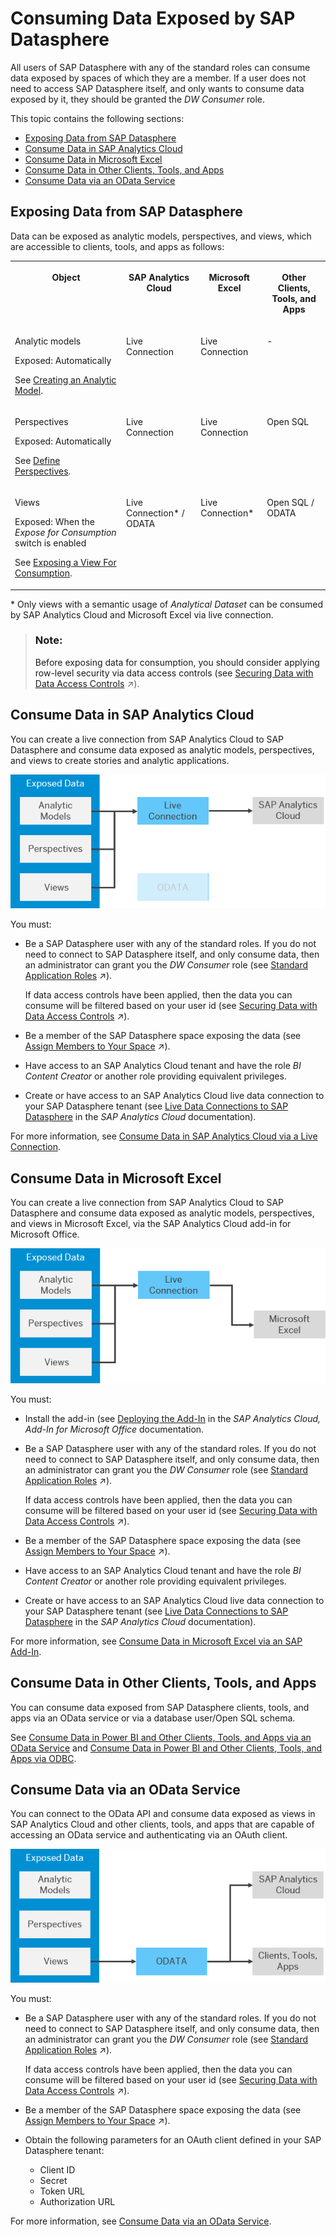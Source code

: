 <!-- loiod7d56284bb5148c887ac4054689bfbca -->

# Consuming Data Exposed by SAP Datasphere

All users of SAP Datasphere with any of the standard roles can consume data exposed by spaces of which they are a member. If a user does not need to access SAP Datasphere itself, and only wants to consume data exposed by it, they should be granted the *DW Consumer* role.

This topic contains the following sections:

-   [Exposing Data from SAP Datasphere](consuming-data-exposed-by-sap-datasphere-d7d5628.md#loiod7d56284bb5148c887ac4054689bfbca__section_consume_exposed_data)
-   [Consume Data in SAP Analytics Cloud](consuming-data-exposed-by-sap-datasphere-d7d5628.md#loiod7d56284bb5148c887ac4054689bfbca__section_sac)
-   [Consume Data in Microsoft Excel](consuming-data-exposed-by-sap-datasphere-d7d5628.md#loiod7d56284bb5148c887ac4054689bfbca__section_excel)
-   [Consume Data in Other Clients, Tools, and Apps](consuming-data-exposed-by-sap-datasphere-d7d5628.md#loiod7d56284bb5148c887ac4054689bfbca__section_bi_clients)
-   [Consume Data via an OData Service](consuming-data-exposed-by-sap-datasphere-d7d5628.md#loiod7d56284bb5148c887ac4054689bfbca__section_odata)



<a name="loiod7d56284bb5148c887ac4054689bfbca__section_consume_exposed_data"/>

## Exposing Data from SAP Datasphere

Data can be exposed as analytic models, perspectives, and views, which are accessible to clients, tools, and apps as follows:


<table>
<tr>
<th valign="top">

Object



</th>
<th valign="top">

SAP Analytics Cloud



</th>
<th valign="top">

Microsoft Excel



</th>
<th valign="top">

Other Clients, Tools, and Apps



</th>
</tr>
<tr>
<td valign="top">

Analytic models

Exposed: Automatically

See [Creating an Analytic Model](../Modeling-Data-in-the-Data-Builder/creating-an-analytic-model-e5fbe9e.md).



</td>
<td valign="top">

Live Connection



</td>
<td valign="top">

Live Connection



</td>
<td valign="top">

\-



</td>
</tr>
<tr>
<td valign="top">

Perspectives

Exposed: Automatically

See [Define Perspectives](../Buisiness-Builder/define-perspectives-ce26fd3.md).



</td>
<td valign="top">

Live Connection



</td>
<td valign="top">

Live Connection



</td>
<td valign="top">

Open SQL



</td>
</tr>
<tr>
<td valign="top">

Views

Exposed: When the *Expose for Consumption* switch is enabled

See [Exposing a View For Consumption](../Modeling-Data-in-the-Data-Builder/exposing-a-view-for-consumption-40ec77e.md).



</td>
<td valign="top">

Live Connection\* / ODATA



</td>
<td valign="top">

Live Connection\*



</td>
<td valign="top">

Open SQL / ODATA



</td>
</tr>
</table>

\* Only views with a semantic usage of *Analytical Dataset* can be consumed by SAP Analytics Cloud and Microsoft Excel via live connection.

> ### Note:  
> Before exposing data for consumption, you should consider applying row-level security via data access controls \(see [Securing Data with Data Access Controls](https://help.sap.com/viewer/be5967d099974c69b77f4549425ca4c0/cloud/en-US/a032e51c730147c7a1fcac125b4cfe14.html "Data access controls allow you to apply row-level security to your objects. When a data access control is applied to a data layer view or a business layer object, any user viewing its data will see only the rows for which they are authorized, based on the specified criteria.") :arrow_upper_right:\).



<a name="loiod7d56284bb5148c887ac4054689bfbca__section_sac"/>

## Consume Data in SAP Analytics Cloud

You can create a live connection from SAP Analytics Cloud to SAP Datasphere and consume data exposed as analytic models, perspectives, and views to create stories and analytic applications.

![](images/Consumption_-_SAC_-_Live_Connection_3508362.png)

You must:

-   Be a SAP Datasphere user with any of the standard roles. If you do not need to connect to SAP Datasphere itself, and only consume data, then an administrator can grant you the *DW Consumer* role \(see [Standard Application Roles](https://help.sap.com/viewer/9f804b8efa8043539289f42f372c4862/cloud/en-US/a50a51d80d5746c9b805a2aacbb7e4ee.html "SAP Datasphere is delivered with several standard roles.") :arrow_upper_right:\).

    If data access controls have been applied, then the data you can consume will be filtered based on your user id \(see [Securing Data with Data Access Controls](https://help.sap.com/viewer/be5967d099974c69b77f4549425ca4c0/cloud/en-US/a032e51c730147c7a1fcac125b4cfe14.html "Data access controls allow you to apply row-level security to your objects. When a data access control is applied to a data layer view or a business layer object, any user viewing its data will see only the rows for which they are authorized, based on the specified criteria.") :arrow_upper_right:\).

-   Be a member of the SAP Datasphere space exposing the data \(see [Assign Members to Your Space](https://help.sap.com/viewer/be5967d099974c69b77f4549425ca4c0/cloud/en-US/9d59fe511ae644d98384897443054c16.html "As a Space Administrator, you can assign users as members of your space.") :arrow_upper_right:\).
-   Have access to an SAP Analytics Cloud tenant and have the role *BI Content Creator* or another role providing equivalent privileges.
-   Create or have access to an SAP Analytics Cloud live data connection to your SAP Datasphere tenant \(see [Live Data Connections to SAP Datasphere](https://help.sap.com/docs/SAP_ANALYTICS_CLOUD/00f68c2e08b941f081002fd3691d86a7/ad4281e2875949f0b4d45d1072ff4c38.html) in the *SAP Analytics Cloud* documentation\).

For more information, see [Consume Data in SAP Analytics Cloud via a Live Connection](consume-data-in-sap-analytics-cloud-via-a-live-connection-a2c5486.md).



<a name="loiod7d56284bb5148c887ac4054689bfbca__section_excel"/>

## Consume Data in Microsoft Excel

You can create a live connection from SAP Analytics Cloud to SAP Datasphere and consume data exposed as analytic models, perspectives, and views in Microsoft Excel, via the SAP Analytics Cloud add-in for Microsoft Office.

![](images/Consumption_-_Excel_-_Live_Connection_fb0d22e.png)

You must:

-   Install the add-in \(see [Deploying the Add-In](https://help.sap.com/docs/SAP_ANALYTICS_CLOUD_OFFICE/2b73edbc8f8f4189a36bc7a2e038185c/6a191aeefd5c464aa2adc4e1a69d4523.html) in the *SAP Analytics Cloud, Add-In for Microsoft Office* documentation.
-   Be a SAP Datasphere user with any of the standard roles. If you do not need to connect to SAP Datasphere itself, and only consume data, then an administrator can grant you the *DW Consumer* role \(see [Standard Application Roles](https://help.sap.com/viewer/9f804b8efa8043539289f42f372c4862/cloud/en-US/a50a51d80d5746c9b805a2aacbb7e4ee.html "SAP Datasphere is delivered with several standard roles.") :arrow_upper_right:\).

    If data access controls have been applied, then the data you can consume will be filtered based on your user id \(see [Securing Data with Data Access Controls](https://help.sap.com/viewer/be5967d099974c69b77f4549425ca4c0/cloud/en-US/a032e51c730147c7a1fcac125b4cfe14.html "Data access controls allow you to apply row-level security to your objects. When a data access control is applied to a data layer view or a business layer object, any user viewing its data will see only the rows for which they are authorized, based on the specified criteria.") :arrow_upper_right:\).

-   Be a member of the SAP Datasphere space exposing the data \(see [Assign Members to Your Space](https://help.sap.com/viewer/be5967d099974c69b77f4549425ca4c0/cloud/en-US/9d59fe511ae644d98384897443054c16.html "As a Space Administrator, you can assign users as members of your space.") :arrow_upper_right:\).
-   Have access to an SAP Analytics Cloud tenant and have the role *BI Content Creator* or another role providing equivalent privileges.
-   Create or have access to an SAP Analytics Cloud live data connection to your SAP Datasphere tenant \(see [Live Data Connections to SAP Datasphere](https://help.sap.com/docs/SAP_ANALYTICS_CLOUD/00f68c2e08b941f081002fd3691d86a7/ad4281e2875949f0b4d45d1072ff4c38.html) in the *SAP Analytics Cloud* documentation\).

For more information, see [Consume Data in Microsoft Excel via an SAP Add-In](consume-data-in-microsoft-excel-via-an-sap-add-in-ef6e226.md).



<a name="loiod7d56284bb5148c887ac4054689bfbca__section_bi_clients"/>

## Consume Data in Other Clients, Tools, and Apps

You can consume data exposed from SAP Datasphere clients, tools, and apps via an OData service or via a database user/Open SQL schema.

See [Consume Data in Power BI and Other Clients, Tools, and Apps via an OData Service](consume-data-in-power-bi-and-other-clients-tools-and-apps-via-an-odata-service-add771a.md) and [Consume Data in Power BI and Other Clients, Tools, and Apps via ODBC](consume-data-in-power-bi-and-other-clients-tools-and-apps-via-odbc-4db6f5a.md).



<a name="loiod7d56284bb5148c887ac4054689bfbca__section_odata"/>

## Consume Data via an OData Service

You can connect to the OData API and consume data exposed as views in SAP Analytics Cloud and other clients, tools, and apps that are capable of accessing an OData service and authenticating via an OAuth client.

![](images/Consumption_-_OData_9431afe.png)

You must:

-   Be a SAP Datasphere user with any of the standard roles. If you do not need to connect to SAP Datasphere itself, and only consume data, then an administrator can grant you the *DW Consumer* role \(see [Standard Application Roles](https://help.sap.com/viewer/9f804b8efa8043539289f42f372c4862/cloud/en-US/a50a51d80d5746c9b805a2aacbb7e4ee.html "SAP Datasphere is delivered with several standard roles.") :arrow_upper_right:\).

    If data access controls have been applied, then the data you can consume will be filtered based on your user id \(see [Securing Data with Data Access Controls](https://help.sap.com/viewer/be5967d099974c69b77f4549425ca4c0/cloud/en-US/a032e51c730147c7a1fcac125b4cfe14.html "Data access controls allow you to apply row-level security to your objects. When a data access control is applied to a data layer view or a business layer object, any user viewing its data will see only the rows for which they are authorized, based on the specified criteria.") :arrow_upper_right:\).

-   Be a member of the SAP Datasphere space exposing the data \(see [Assign Members to Your Space](https://help.sap.com/viewer/be5967d099974c69b77f4549425ca4c0/cloud/en-US/9d59fe511ae644d98384897443054c16.html "As a Space Administrator, you can assign users as members of your space.") :arrow_upper_right:\).
-   Obtain the following parameters for an OAuth client defined in your SAP Datasphere tenant:
    -   Client ID
    -   Secret
    -   Token URL
    -   Authorization URL


For more information, see [Consume Data via an OData Service](consume-data-via-an-odata-service-7a45360.md).

